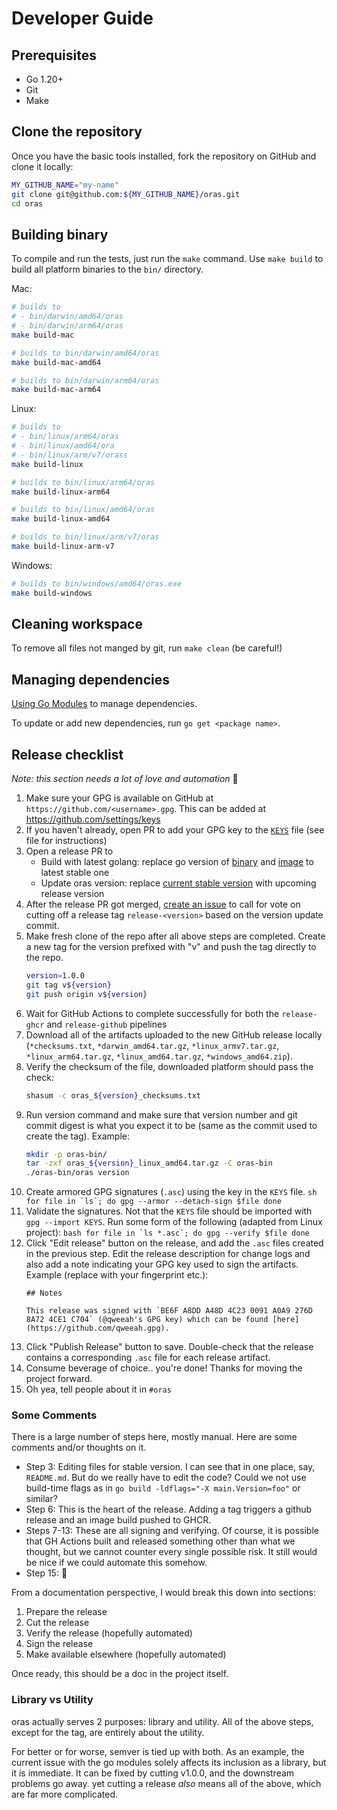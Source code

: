 # Developer Guide

## Prerequisites

- Go 1.20+
- Git
- Make

## Clone the repository

Once you have the basic tools installed, fork the repository on GitHub and clone it locally:
```bash
MY_GITHUB_NAME="my-name"
git clone git@github.com:${MY_GITHUB_NAME}/oras.git
cd oras
```

## Building binary

To compile and run the tests, just run the `make` command.
Use `make build` to build all platform binaries to the `bin/` directory.

Mac:

```bash
# builds to
# - bin/darwin/amd64/oras
# - bin/darwin/arm64/oras
make build-mac

# builds to bin/darwin/amd64/oras
make build-mac-amd64

# builds to bin/darwin/arm64/oras
make build-mac-arm64
```

Linux:

```bash
# builds to
# - bin/linux/arm64/oras
# - bin/linux/amd64/ora
# - bin/linux/arm/v7/orass
make build-linux

# builds to bin/linux/arm64/oras
make build-linux-arm64

# builds to bin/linux/amd64/oras
make build-linux-amd64

# builds to bin/linux/arm/v7/oras
make build-linux-arm-v7
```

Windows:

```bash
# builds to bin/windows/amd64/oras.exe
make build-windows
```

## Cleaning workspace

To remove all files not manged by git, run `make clean` (be careful!)

## Managing dependencies

[Using Go Modules](https://blog.golang.org/using-go-modules) to manage dependencies.

To update or add new dependencies, run `go get <package name>`.

## Release checklist

*Note: this section needs a lot of love and automation* 🙂

1. Make sure your GPG is available on GitHub at `https://github.com/<username>.gpg`. This can be added at https://github.com/settings/keys
2. If you haven't already, open PR to add your GPG key to the [`KEYS`](https://github.com/oras-project/oras/blob/main/KEYS) file (see file for instructions)
3. Open a release PR to
   - Build with latest golang: replace go version of [binary](https://github.com/oras-project/oras/blob/main/.github/workflows/release-github.yml#L32) and [image](https://github.com/oras-project/oras/blob/main/Dockerfile#L14) to latest stable one
   - Update oras version: replace [current stable version](https://github.com/oras-project/oras/blob/main/internal/version/version.go#L20) with upcoming release version
4. After the release PR got merged, [create an issue](https://github.com/oras-project/oras/issues/new) to call for vote on cutting off a release tag `release-<version>` based on the version update commit.
5. Make fresh clone of the repo after all above steps are completed. Create a new tag for the version prefixed with "v" and push the tag directly to the repo.
    ```sh
    version=1.0.0
    git tag v${version}
    git push origin v${version}
    ```
6. Wait for GitHub Actions to complete successfully for both the `release-ghcr` and `release-github` pipelines
7. Download all of the artifacts uploaded to the new GitHub release locally (`*checksums.txt`, `*darwin_amd64.tar.gz`, `*linux_armv7.tar.gz`, `*linux_arm64.tar.gz`, `*linux_amd64.tar.gz`, `*windows_amd64.zip`).
8. Verify the checksum of the file, downloaded platform should pass the check:
    ```sh
    shasum -c oras_${version}_checksums.txt
    ```
9.  Run version command and make sure that version number and git commit digest is what you expect it to be (same as the commit used to create the tag). Example:
    ```sh
    mkdir -p oras-bin/
    tar -zxf oras_${version}_linux_amd64.tar.gz -C oras-bin
    ./oras-bin/oras version
    ```
10.  Create armored GPG signatures (`.asc`) using the key in the `KEYS` file.
    ```sh
    for file in `ls`; do
        gpg --armor --detach-sign $file
    done
    ```
11.  Validate the signatures. Not that the `KEYS` file should be imported with `gpg --import KEYS`. Run some form of the following (adapted from Linux project):
    ```bash
    for file in `ls *.asc`; do
        gpg --verify $file
    done
    ```
12. Click "Edit release" button on the release, and add the `.asc` files created in the previous step. Edit the release description for change logs and also add a note indicating your GPG key used to sign the artifacts. Example (replace with your fingerprint etc.):
    ```
    ## Notes

    This release was signed with `BE6F A8DD A48D 4C23 0091 A0A9 276D 8A72 4CE1 C704` (@qweeah's GPG key) which can be found [here](https://github.com/qweeah.gpg).
    ```
13. Click "Publish Release" button to save. Double-check that the release contains a corresponding `.asc` file for each release artifact.
14. Consume beverage of choice.. you're done! Thanks for moving the project forward.
15. Oh yea, tell people about it in `#oras`
    
### Some Comments

There is a large number of steps here, mostly manual. Here are some comments and/or thoughts on it.

* Step 3: Editing files for stable version. I can see that in one place, say, `README.md`. But do we really have to edit the code? Could we not use build-time flags as in `go build -ldflags="-X main.Version=foo"` or similar?
* Step 6: This is the heart of the release. Adding a tag triggers a github release and an image build pushed to GHCR.
* Steps 7-13: These are all signing and verifying. Of course, it is possible that GH Actions built and released something other than what we thought, but we cannot counter every single possible risk. It still would be nice if we could automate this somehow.
* Step 15: :beer:

From a documentation perspective, I would break this down into sections:

1. Prepare the release
2. Cut the release
3. Verify the release (hopefully automated)
4. Sign the release
5. Make available elsewhere (hopefully automated)

Once ready, this should be a doc in the project itself.

### Library vs Utility

oras actually serves 2 purposes: library and utility. All of the above steps, except for the tag, are entirely about the utility.

For better or for worse, semver is tied up with both. As an example, the current issue with the go modules solely affects its inclusion as a library, but it is immediate. It can be fixed by cutting v1.0.0, and the downstream problems go away. yet cutting a release _also_ means all of the above, which are far more complicated.
